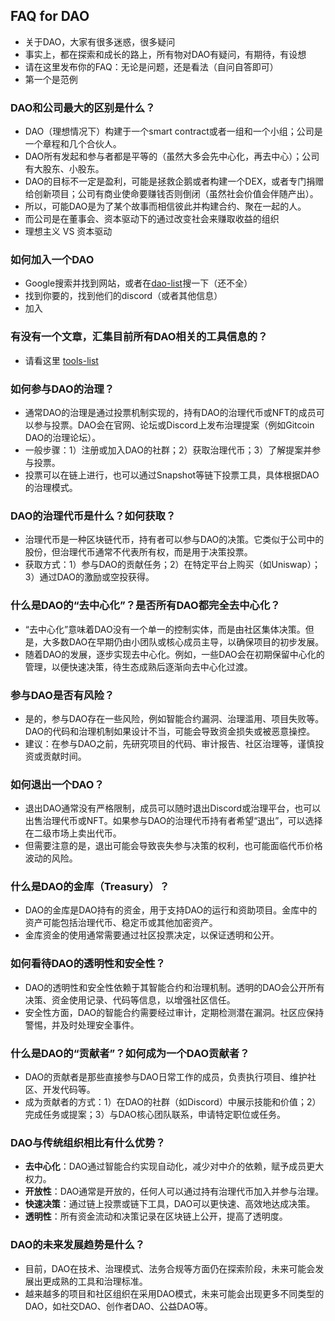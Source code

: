 ## FAQ for DAO
+ 关于DAO，大家有很多迷惑，很多疑问
+ 事实上，都在探索和成长的路上，所有物对DAO有疑问，有期待，有设想
+ 请在这里发布你的FAQ：无论是问题，还是看法（自问自答即可）
+ 第一个是范例

### DAO和公司最大的区别是什么？
+ DAO（理想情况下）构建于一个smart contract或者一组和一个小组；公司是一个章程和几个合伙人。
+ DAO所有发起和参与者都是平等的（虽然大多会先中心化，再去中心）；公司有大股东、小股东。
+ DAO的目标不一定是盈利，可能是拯救企鹅或者构建一个DEX，或者专门捐赠给创新项目；公司有商业使命要赚钱否则倒闭（虽然社会价值会伴随产出）。
+ 所以，可能DAO是为了某个故事而相信彼此并构建合约、聚在一起的人。
+ 而公司是在董事会、资本驱动下的通过改变社会来赚取收益的组织
+ 理想主义 VS 资本驱动

### 如何加入一个DAO
+ Google搜索并找到网站，或者在[dao-list](DAO-Review/DAO-list.md)搜一下（还不全）
+ 找到你要的，找到他们的discord（或者其他信息）
+ 加入

### 有没有一个文章，汇集目前所有DAO相关的工具信息的？
+ 请看这里 [tools-list](https://medium.com/1kxnetwork/organization-legos-the-state-of-dao-tooling-866b6879e93e)

### 如何参与DAO的治理？
+ 通常DAO的治理是通过投票机制实现的，持有DAO的治理代币或NFT的成员可以参与投票。DAO会在官网、论坛或Discord上发布治理提案（例如Gitcoin DAO的治理论坛）。
+ 一般步骤：1）注册或加入DAO的社群；2）获取治理代币；3）了解提案并参与投票。 
+ 投票可以在链上进行，也可以通过Snapshot等链下投票工具，具体根据DAO的治理模式。

### DAO的治理代币是什么？如何获取？
+ 治理代币是一种区块链代币，持有者可以参与DAO的决策。它类似于公司中的股份，但治理代币通常不代表所有权，而是用于决策投票。
+ 获取方式：1）参与DAO的贡献任务；2）在特定平台上购买（如Uniswap）；3）通过DAO的激励或空投获得。

### 什么是DAO的“去中心化”？是否所有DAO都完全去中心化？
+ “去中心化”意味着DAO没有一个单一的控制实体，而是由社区集体决策。但是，大多数DAO在早期仍由小团队或核心成员主导，以确保项目的初步发展。
+ 随着DAO的发展，逐步实现去中心化。例如，一些DAO会在初期保留中心化的管理，以便快速决策，待生态成熟后逐渐向去中心化过渡。

### 参与DAO是否有风险？
+ 是的，参与DAO存在一些风险，例如智能合约漏洞、治理滥用、项目失败等。DAO的代码和治理机制如果设计不当，可能会导致资金损失或被恶意操控。
+ 建议：在参与DAO之前，先研究项目的代码、审计报告、社区治理等，谨慎投资或贡献时间。

### 如何退出一个DAO？
+ 退出DAO通常没有严格限制，成员可以随时退出Discord或治理平台，也可以出售治理代币或NFT。如果参与DAO的治理代币持有者希望“退出”，可以选择在二级市场上卖出代币。
+ 但需要注意的是，退出可能会导致丧失参与决策的权利，也可能面临代币价格波动的风险。

### 什么是DAO的金库（Treasury）？
+ DAO的金库是DAO持有的资金，用于支持DAO的运行和资助项目。金库中的资产可能包括治理代币、稳定币或其他加密资产。
+ 金库资金的使用通常需要通过社区投票决定，以保证透明和公开。

### 如何看待DAO的透明性和安全性？
+ DAO的透明性和安全性依赖于其智能合约和治理机制。透明的DAO会公开所有决策、资金使用记录、代码等信息，以增强社区信任。
+ 安全性方面，DAO的智能合约需要经过审计，定期检测潜在漏洞。社区应保持警惕，并及时处理安全事件。

### 什么是DAO的“贡献者”？如何成为一个DAO贡献者？
+ DAO的贡献者是那些直接参与DAO日常工作的成员，负责执行项目、维护社区、开发代码等。
+ 成为贡献者的方式：1）在DAO的社群（如Discord）中展示技能和价值；2）完成任务或提案；3）与DAO核心团队联系，申请特定职位或任务。

### DAO与传统组织相比有什么优势？
+ **去中心化**：DAO通过智能合约实现自动化，减少对中介的依赖，赋予成员更大权力。
+ **开放性**：DAO通常是开放的，任何人可以通过持有治理代币加入并参与治理。
+ **快速决策**：通过链上投票或链下工具，DAO可以更快速、高效地达成决策。
+ **透明性**：所有资金流动和决策记录在区块链上公开，提高了透明度。

### DAO的未来发展趋势是什么？
+ 目前，DAO在技术、治理模式、法务合规等方面仍在探索阶段，未来可能会发展出更成熟的工具和治理标准。
+ 越来越多的项目和社区组织在采用DAO模式，未来可能会出现更多不同类型的DAO，如社交DAO、创作者DAO、公益DAO等。